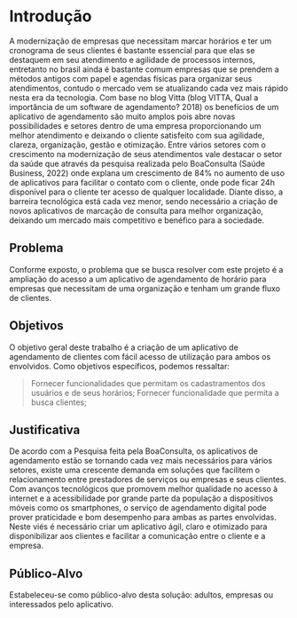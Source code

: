 # Introdução

A modernização de empresas que necessitam marcar horários e ter um cronograma de seus clientes é bastante essencial para que elas se destaquem em seu atendimento e agilidade de processos internos, entretanto no brasil ainda é bastante comum empresas que se prendem a métodos antigos com papel e agendas físicas para organizar seus atendimentos, contudo o mercado vem se atualizando cada vez mais rápido nesta era da tecnologia.
Com base no blog Vitta (blog VITTA, Qual a importância de um software de agendamento? 2018) os benefícios de um aplicativo de agendamento são muito amplos pois abre novas possibilidades e setores dentro de uma empresa proporcionando um melhor atendimento e deixando o cliente satisfeito com sua agilidade, clareza, organização, gestão e otimização.
Entre vários setores com o crescimento na modernização de seus atendimentos vale destacar o setor da saúde que através da pesquisa realizada pelo BoaConsulta (Saúde Business, 2022) onde explana um crescimento de 84% no aumento de uso de aplicativos para facilitar o contato com o cliente, onde pode ficar 24h disponível para o cliente ter acesso de qualquer localidade.
Diante disso, a barreira tecnológica está cada vez menor, sendo necessário a criação de novos aplicativos de marcação de consulta para melhor organização, deixando um mercado mais competitivo e benéfico para a sociedade.

## Problema

Conforme exposto, o problema que se busca resolver com este projeto é a ampliação do acesso a um aplicativo de agendamento de horário para empresas que necessitam de uma organização e tenham um grande fluxo de clientes.

## Objetivos

O objetivo geral deste trabalho é a criação de um aplicativo de agendamento de clientes com fácil acesso de utilização para ambos os envolvidos.
Como objetivos específicos, podemos ressaltar:
> Fornecer funcionalidades que permitam os cadastramentos dos usuários e de seus horários;
> Fornecer funcionalidade que permita a busca clientes;

## Justificativa

De acordo com a Pesquisa feita pela BoaConsulta, os aplicativos de agendamento estão se tornando cada vez mais necessários para vários setores, existe uma crescente demanda em soluções que facilitem o relacionamento entre prestadores de serviços ou empresas e seus clientes. Com avanços tecnológicos que promovem melhor qualidade no acesso à internet e a acessibilidade por grande parte da população a dispositivos móveis como os smartphones, o serviço de agendamento digital pode prover praticidade e bom desempenho para ambas as partes envolvidas.
Neste viés é necessário criar um aplicativo ágil, claro e otimizado para disponibilizar aos clientes e facilitar a comunicação entre o cliente e a empresa.

## Público-Alvo

Estabeleceu-se como público-alvo desta solução: adultos, empresas ou interessados pelo aplicativo.
